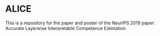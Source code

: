 # ALICE
This is a repository for the paper and poster of the NeurIPS 2019 paper: Accurate Layerwise Interpretable Competence Estimation
